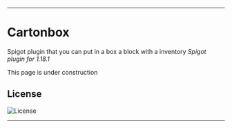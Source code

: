 ***
# Cartonbox
Spigot plugin that you can put in a box a block with a inventory
 _Spigot plugin for 1.18.1_
 
This page is under construction

## License

![License](https://img.shields.io/github/license/ItsWagPvP/EconomyPlus?style=for-the-badge)

***
